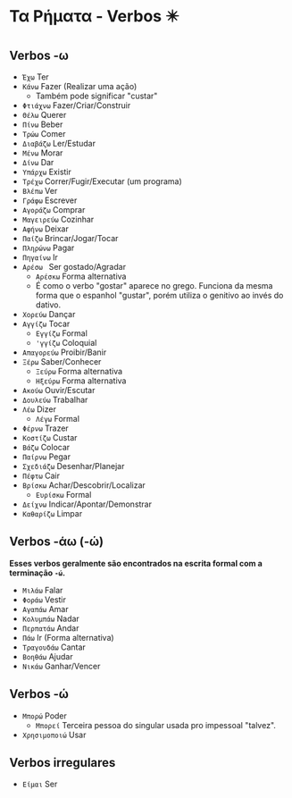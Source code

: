 # Τα Ρήματα - Verbos ✴️

## Verbos -ω

-   `Έχω` Ter
-   `Κάνω` Fazer (Realizar uma ação)
    -   Também pode significar "custar"
-   `Φτιάχνω` Fazer/Criar/Construir
-   `Θέλω` Querer
-   `Πίνω` Beber
-   `Τρώω` Comer
-   `Διαβάζω` Ler/Estudar
-   `Μένω` Morar
-   `Δίνω` Dar
-   `Υπάρχω` Existir
-   `Τρέχω` Correr/Fugir/Executar (um programa)
-   `Βλέπω` Ver
-   `Γράφω` Escrever
-   `Αγοράζω` Comprar
-   `Μαγειρεύω` Cozinhar
-   `Αφήνω` Deixar
-   `Παίζω` Brincar/Jogar/Tocar
-   `Πληρώνω` Pagar
-   `Πηγαίνω` Ir
-   `Αρέσω ` Ser gostado/Agradar
    -   `Αρέσκω` Forma alternativa
    -   É como o verbo "gostar" aparece no grego. Funciona da mesma forma que o espanhol "gustar", porém utiliza o genitivo ao invés do dativo.
-   `Χορεύω` Dançar
-   `Αγγίζω` Tocar
    -   `Εγγίζω` Formal
    -   `'γγίζω` Coloquial
-   `Απαγορεύω` Proibir/Banir
-   `Ξέρω` Saber/Conhecer
    -   `Ξεύρω` Forma alternativa
    -   `Ηξεύρω` Forma alternativa
-   `Ακούω` Ouvir/Escutar
-   `Δουλεύω` Trabalhar
-   `Λέω` Dizer
    -   `Λέγω` Formal
-   `Φέρνω` Trazer
-   `Κοστίζω` Custar
-   `Βάζω` Colocar
-   `Παίρνω` Pegar
-   `Σχεδιάζω` Desenhar/Planejar
-   `Πέφτω` Cair
-   `Βρίσκω` Achar/Descobrir/Localizar
    -   `Ευρίσκω` Formal
-   `Δείχνω` Indicar/Apontar/Demonstrar
-   `Καθαρίζω` Limpar

## Verbos -άω (-ώ)

**Esses verbos geralmente são encontrados na escrita formal com a terminação `-ώ`.**

-   `Μιλάω` Falar
-   `Φοράω` Vestir
-   `Αγαπάω` Amar
-   `Kολυμπάω` Nadar
-   `Περπατάω` Andar
-   `Πάω` Ir (Forma alternativa)
-   `Τραγουδάω` Cantar
-   `Βοηθάω` Ajudar
-   `Νικάω` Ganhar/Vencer

## Verbos -ώ

-   `Μπορώ` Poder
    -   `Μπορεί` Terceira pessoa do singular usada pro impessoal "talvez".
-   `Χρησιμοποιώ` Usar

## Verbos irregulares

-   `Είμαι` Ser
